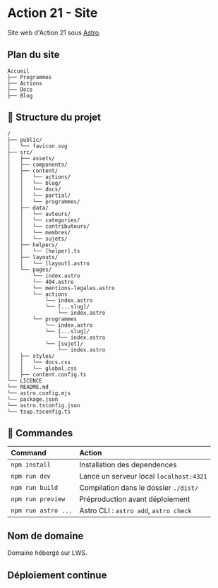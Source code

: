# Action 21 - Site

Site web d'Action 21 sous [Astro](https://astro.build/).

## Plan du site

```text
Accueil
├── Programmes
├── Actions
├── Docs
├── Blog

```

## 🚀 Structure du projet

```text
/
├── public/
│   └── favicon.svg
├── src/
│   ├── assets/
│   ├── components/
│   ├── content/
│   │   └── actions/
│   │   └── blog/
│   │   └── docs/
│   │   └── partial/
│   │   └── programmes/
│   ├── data/
│   │   └── auteurs/
│   │   └── categories/
│   │   └── contributeurs/
│   │   └── membres/
│   │   └── sujets/
│   ├── helpers/
│   │   └── [helper].ts
│   ├── layouts/
│   │   └── [layout].astro
│   └── pages/
│       └── index.astro
│       └── 404.astro
│       └── mentions-legales.astro
│       └── actions
│           └── index.astro
│           └── [...slug]/
│               └── index.astro
│       └── programmes
│           └── index.astro
│           └── [...slug]/
│               └── index.astro
│           └── [sujet]/
│               └── index.astro
│   ├── styles/
│   │   └── docs.css
│   │   └── global.css
│   ├── content.config.ts
└── LICENCE
└── README.md
└── astro.config.mjs
└── package.json
└── astro.tsconfig.json
└── tsup.tsconfig.ts
```

## 🧞 Commandes

| Command             | Action                                  |
| :------------------ | :-------------------------------------- |
| `npm install`       | Installation des dependences            |
| `npm run dev`       | Lance un serveur local `localhost:4321` |
| `npm run build`     | Compilation dans le dossier `./dist/`   |
| `npm run preview`   | Préproduction avant déploiement         |
| `npm run astro ...` | Astro CLI : `astro add`, `astro check`  |

## Nom de domaine

Domaine hébergé sur LWS.

## Déploiement continue


